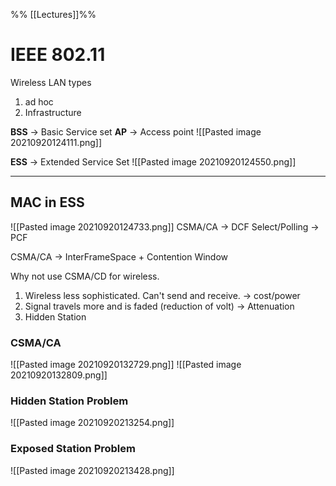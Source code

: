 %% [[Lectures]]%%
# IEEE 802.11
Wireless LAN types
1. ad hoc
2. Infrastructure

**BSS** -> Basic Service set
**AP** -> Access point
![[Pasted image 20210920124111.png]]

**ESS** -> Extended Service Set
![[Pasted image 20210920124550.png]]
***
## MAC in ESS
![[Pasted image 20210920124733.png]]
CSMA/CA -> DCF
Select/Polling -> PCF

CSMA/CA -> InterFrameSpace  + Contention Window

Why not use CSMA/CD for wireless.
1. Wireless less sophisticated. Can't send and receive. -> cost/power
2. Signal travels more and is faded (reduction of volt) -> Attenuation
3. Hidden Station
### CSMA/CA
![[Pasted image 20210920132729.png]]
![[Pasted image 20210920132809.png]]

### Hidden Station Problem
![[Pasted image 20210920213254.png]]

### Exposed Station Problem
![[Pasted image 20210920213428.png]]